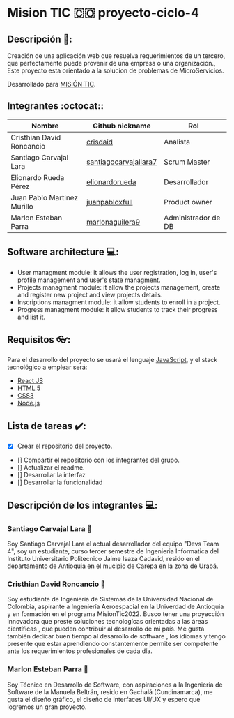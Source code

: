 # Mision TIC :colombia: proyecto-ciclo-4
## Descripción 📝:
Creación de una aplicación web que resuelva requerimientos de un tercero, que perfectamente puede provenir de una empresa o una organización., Este proyecto esta orientado a la solucion de problemas de MicroServicios.

Desarrollado para [MISIÓN TIC](https://www.misiontic2022.gov.co/portal/).
## Integrantes :octocat::

|            Nombre                |                      Github nickname                      |      Rol             |
|----------------------------------|-----------------------------------------------------------|----------------------|
| Cristhian David Roncancio        | [crisdaid](https://github.com/Cdavid111)                  | Analista             |
| Santiago Carvajal Lara           | [santiagocarvajallara7](https://github.com/Santiago-0714) | Scrum Master         |
| Elionardo Rueda Pérez            | [elionardorueda]()                                        | Desarrollador        |
| Juan Pablo Martinez Murillo      | [juanpabloxfull]()                                        | Product owner        |
| Marlon Esteban Parra             | [marlonaguilera9]()                                       | Administrador de DB  |

## Software architecture 💻:
- User managment module: it allows the user registration, log in, user's profile management and user's state managment.
- Projects managment module: it allow the projects management, create and register new project and view projects details.
- Inscriptions managment module: it allow students to enroll in a project.
- Progress managment module: it allow students to track their progress and list it.

## Requisitos 👓:
Para el desarrollo del proyecto se usará el lenguaje [JavaScript](https://developer.mozilla.org/es/docs/Web/JavaScript), y el stack tecnológico a emplear será:
- [React JS](https://es.reactjs.org/)
- [HTML 5](https://developer.mozilla.org/es/docs/Web/HTML)
- [CSS3](https://developer.mozilla.org/es/docs/Web/CSS)
- [Node.js](https://nodejs.org/es/)

## Lista de tareas ✔️:
- [x] Crear el repositorio del proyecto.
- [] Compartir el repositorio con los integrantes del grupo.
- [] Actualizar el readme.
- [] Desarrollar la interfaz 
- [] Desarrollar la funcionalidad

## Descripción de los integrantes 💻:

### Santiago Carvajal Lara 🚀
Soy Santiago Carvajal Lara el actual desarrollador del equipo "Devs Team 4", soy un estudiante, curso tercer semestre de Ingenieria Informatica del Instituto Universitario Politecnico Jaime Isaza Cadavid, resido en el departamento de Antioquia en el mucipio de Carepa en la zona de Urabá.

### Cristhian David Roncancio 🚀
Soy estudiante de Ingeniería de Sistemas de la Universidad Nacional de Colombia, aspirante a Ingeniería Aeroespacial en la Univerdad de Antioquia y en formación en el programa MisionTic2022. Busco tener una proyección innovadora que preste soluciones tecnologícas orientadas a las áreas científicas , que pueden contribuir al desarrollo de mi país. Me gusta también dedicar buen tiempo al desarrollo de software , los idiomas y tengo presente que estar aprendiendo constantemente permite ser competente ante los requerimientos profesionales de cada día.

### Marlon Esteban Parra 🚀
Soy Técnico en Desarrollo de Software, con aspiraciones a la Ingenieria de Software de la Manuela Beltrán, resido en Gachalá (Cundinamarca), me gusta el diseño gráfico, el diseño de interfaces UI/UX y espero que logremos un gran proyecto.

